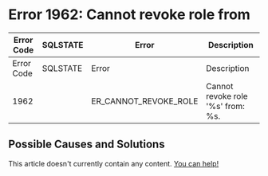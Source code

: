 
# Error 1962: Cannot revoke role from


| Error Code | SQLSTATE | Error | Description |
| --- | --- | --- | --- |
| Error Code | SQLSTATE | Error | Description |
| 1962 |  | ER_CANNOT_REVOKE_ROLE | Cannot revoke role '%s' from: %s. |




## Possible Causes and Solutions


This article doesn't currently contain any content. [You can help!](/kb/en/writing-and-editing-knowledge-base-articles/)

